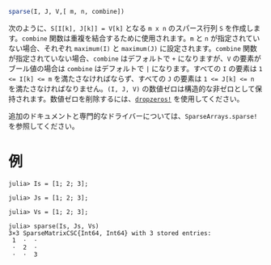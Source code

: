 ```julia
sparse(I, J, V,[ m, n, combine])
```

次のように、`S[I[k], J[k]] = V[k]` となる `m x n` のスパース行列 `S` を作成します。`combine` 関数は重複を結合するために使用されます。`m` と `n` が指定されていない場合、それぞれ `maximum(I)` と `maximum(J)` に設定されます。`combine` 関数が指定されていない場合、`combine` はデフォルトで `+` になりますが、`V` の要素がブール値の場合は `combine` はデフォルトで `|` になります。すべての `I` の要素は `1 <= I[k] <= m` を満たさなければならず、すべての `J` の要素は `1 <= J[k] <= n` を満たさなければなりません。`(I, J, V)` の数値ゼロは構造的な非ゼロとして保持されます。数値ゼロを削除するには、[`dropzeros!`](@ref) を使用してください。

追加のドキュメントと専門的なドライバーについては、`SparseArrays.sparse!` を参照してください。

# 例

```jldoctest
julia> Is = [1; 2; 3];

julia> Js = [1; 2; 3];

julia> Vs = [1; 2; 3];

julia> sparse(Is, Js, Vs)
3×3 SparseMatrixCSC{Int64, Int64} with 3 stored entries:
 1  ⋅  ⋅
 ⋅  2  ⋅
 ⋅  ⋅  3
```
